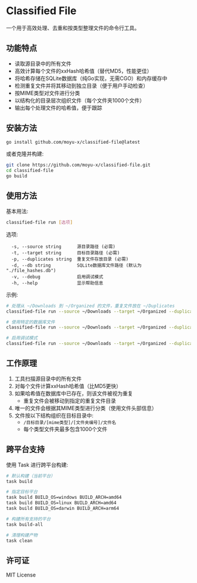 # Classified File

一个用于高效处理、去重和按类型整理文件的命令行工具。

## 功能特点

- 读取源目录中的所有文件
- 高效计算每个文件的xxHash哈希值（替代MD5，性能更佳）
- 将哈希存储在SQLite数据库（纯Go实现，无需CGO）和内存缓存中
- 检测重复文件并将其移动到独立目录（便于用户手动检查）
- 按MIME类型对文件进行分类
- 以结构化的目录层次组织文件（每个文件夹1000个文件）
- 输出每个处理文件的哈希值，便于跟踪

## 安装方法

```bash
go install github.com/moyu-x/classified-file@latest
```

或者克隆并构建:

```bash
git clone https://github.com/moyu-x/classified-file.git
cd classified-file
go build
```

## 使用方法

基本用法:

```bash
classified-file run [选项]
```

选项:

```
  -s, --source string      源目录路径 (必需)
  -t, --target string      目标目录路径 (必需)
  -p, --duplicates string  重复文件存放目录 (必需)
  -d, --db string          SQLite数据库文件路径 (默认为 "./file_hashes.db")
  -v, --debug              启用调试模式
  -h, --help               显示帮助信息
```

示例:

```bash
# 处理从 ~/Downloads 到 ~/Organized 的文件，重复文件放在 ~/Duplicates
classified-file run --source ~/Downloads --target ~/Organized --duplicates ~/Duplicates

# 使用特定的数据库文件
classified-file run --source ~/Downloads --target ~/Organized --duplicates ~/Duplicates --db ~/my-files.db

# 启用调试模式
classified-file run --source ~/Downloads --target ~/Organized --duplicates ~/Duplicates --debug
```

## 工作原理

1. 工具扫描源目录中的所有文件
2. 对每个文件计算xxHash哈希值（比MD5更快）
3. 如果哈希值在数据库中已存在，则该文件被视为重复
   - 重复文件会被移动到指定的重复文件目录
4. 唯一的文件会根据其MIME类型进行分类（使用文件头部信息）
5. 文件按以下结构组织在目标目录中:
   - `/目标目录/[mime类型]/[文件夹编号]/文件名`
   - 每个类型文件夹最多包含1000个文件

## 跨平台支持

使用 Task 进行跨平台构建:

```bash
# 默认构建（当前平台）
task build

# 指定目标平台
task build BUILD_OS=windows BUILD_ARCH=amd64
task build BUILD_OS=linux BUILD_ARCH=amd64
task build BUILD_OS=darwin BUILD_ARCH=arm64

# 构建所有支持的平台
task build-all

# 清理构建产物
task clean
```

## 许可证

MIT License